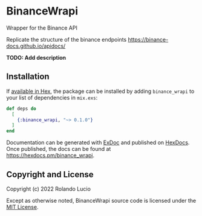 # BinanceWrapi

Wrapper for the Binance API 

Replicate the structure of the binance endpoints <https://binance-docs.github.io/apidocs/>




**TODO: Add description**

## Installation

If [available in Hex](https://hex.pm/docs/publish), the package can be installed
by adding `binance_wrapi` to your list of dependencies in `mix.exs`:

```elixir
def deps do
  [
    {:binance_wrapi, "~> 0.1.0"}
  ]
end
```

Documentation can be generated with [ExDoc](https://github.com/elixir-lang/ex_doc)
and published on [HexDocs](https://hexdocs.pm). Once published, the docs can
be found at <https://hexdocs.pm/binance_wrapi>.

## Copyright and License

Copyright (c) 2022 Rolando Lucio

Except as otherwise noted, BinanceWrapi source code is licensed under the [MIT License](LICENSE).



